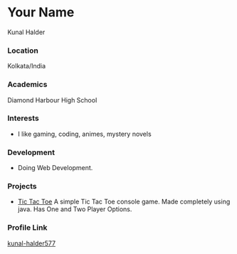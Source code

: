 # Your Name

Kunal Halder

### Location

Kolkata/India

### Academics

Diamond Harbour High School

### Interests

- I like gaming, coding, animes, mystery novels

### Development

- Doing Web Development.

### Projects

- [Tic Tac Toe](https://github.com/kunal-halder577/Tic-Tac-Toe)
A simple Tic Tac Toe console game. Made completely using java. Has One and Two Player Options.

### Profile Link

[kunal-halder577](https://github.com/kunal-halder577)

